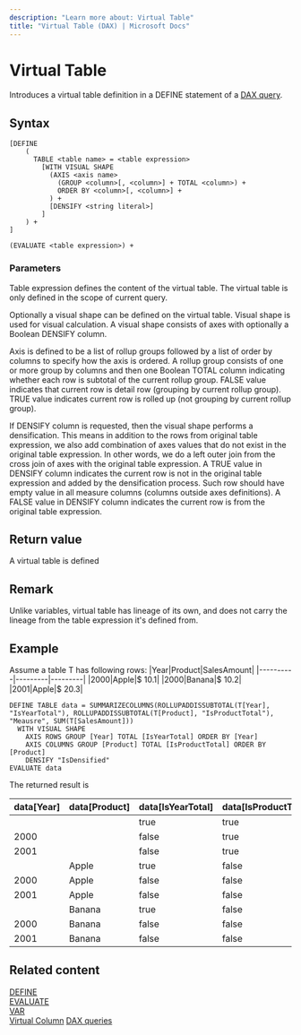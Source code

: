 ```yaml
---
description: "Learn more about: Virtual Table"
title: "Virtual Table (DAX) | Microsoft Docs"
---
```

# Virtual Table

Introduces a virtual table definition in a DEFINE statement of a [DAX query](dax-queries.md).

## Syntax

```dax
[DEFINE 
    (
      TABLE <table name> = <table expression>
        [WITH VISUAL SHAPE
          (AXIS <axis name>
            (GROUP <column>[, <column>] + TOTAL <column>) +
            ORDER BY <column>[, <column>] +
          ) +
          [DENSIFY <string literal>]
        ]
    ) + 
]

(EVALUATE <table expression>) +
```

### Parameters

Table expression defines the content of the virtual table. The virtual table is only defined in the scope of current query.

Optionally a visual shape can be defined on the virtual table. Visual shape is used for visual calculation. A visual shape consists of axes with optionally a Boolean DENSIFY column.

Axis is defined to be a list of rollup groups followed by a list of order by columns to specify how the axis is ordered. A rollup group consists of one or more group by columns and then one Boolean TOTAL column indicating whether each row is subtotal of the current rollup group. FALSE value indicates that current row is detail row (grouping by current rollup group). TRUE value indicates current row is rolled up (not grouping by current rollup group).

If DENSIFY column is requested, then the visual shape performs a densification. This means in addition to the rows from original table expression, we also add combination of axes values that do not exist in the original table expression. In other words, we do a left outer join from the cross join of axes with the original table expression. A TRUE value in DENSIFY column indicates the current row is not in the original table expression and added by the densification process. Such row should have empty value in all measure columns (columns outside axes definitions). A FALSE value in DENSIFY column indicates the current row is from the original table expression.

## Return value

A virtual table is defined

## Remark

Unlike variables, virtual table has lineage of its own, and does not carry the lineage from the table expression it's defined from.

## Example

Assume a table T has following rows:
|Year|Product|SalesAmount|
|----------|---------|---------|
|2000|Apple|$  10.1|
|2000|Banana|$  10.2|
|2001|Apple|$  20.3|

```dax
DEFINE TABLE data = SUMMARIZECOLUMNS(ROLLUPADDISSUBTOTAL(T[Year], "IsYearTotal"), ROLLUPADDISSUBTOTAL(T[Product], "IsProductTotal"), "Meausre", SUM(T[SalesAmount]))
  WITH VISUAL SHAPE
    AXIS ROWS GROUP [Year] TOTAL [IsYearTotal] ORDER BY [Year]
    AXIS COLUMNS GROUP [Product] TOTAL [IsProductTotal] ORDER BY [Product]
    DENSIFY "IsDensified"
EVALUATE data
```

The returned result is

|data[Year]|data[Product]|data[IsYearTotal]|data[IsProductTotal]|data[Measure]|data[IsDensified]|
|----------|---------|---------|---------|---------|---------|
|||true|true|$ 40.6|false|
|2000||false|true|$ 20.3|false|
|2001||false|true|$ 20.3|false|
||Apple|true|false|$ 30.4|false|
|2000|Apple|false|false|$ 10.1|false|
|2001|Apple|false|false|$ 20.3|false|
||Banana|true|false|$ 10.2|false|
|2000|Banana|false|false|$ 10.2|false|
|2001|Banana|false|false||true|


## Related content

[DEFINE](define-statement-dax.md)  
[EVALUATE](evaluate-statement-dax.md)  
[VAR](var-dax.md)  
[Virtual Column](virtual-column-statement-dax.md)
[DAX queries](dax-queries.md)  

